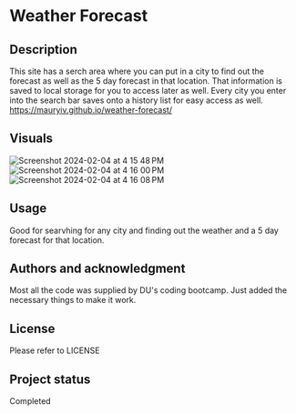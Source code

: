 # Weather Forecast

## Description
This site has a serch area where you can put in a city to find out the forecast as well as the 5 day forecast in that location. That information is saved to local storage for you to access later as well. Every city you enter into the search bar saves onto a history list for easy access as well.
https://mauryiv.github.io/weather-forecast/

## Visuals
![Screenshot 2024-02-04 at 4 15 48 PM](https://github.com/MauryIV/weather-forecast/assets/146037880/1714322b-5915-4e7a-9be4-b4e09e469733)
![Screenshot 2024-02-04 at 4 16 00 PM](https://github.com/MauryIV/weather-forecast/assets/146037880/47dfeacf-30ec-4377-a44b-70ac043958d1)
![Screenshot 2024-02-04 at 4 16 08 PM](https://github.com/MauryIV/weather-forecast/assets/146037880/5cacdcbd-9572-40b1-86b8-16656dcb549c)

## Usage
Good for searvhing for any city and finding out the weather and a 5 day forecast for that location.

## Authors and acknowledgment
Most all the code was supplied by DU's coding bootcamp. Just added the necessary things to make it work.

## License
Please refer to LICENSE

## Project status
Completed

